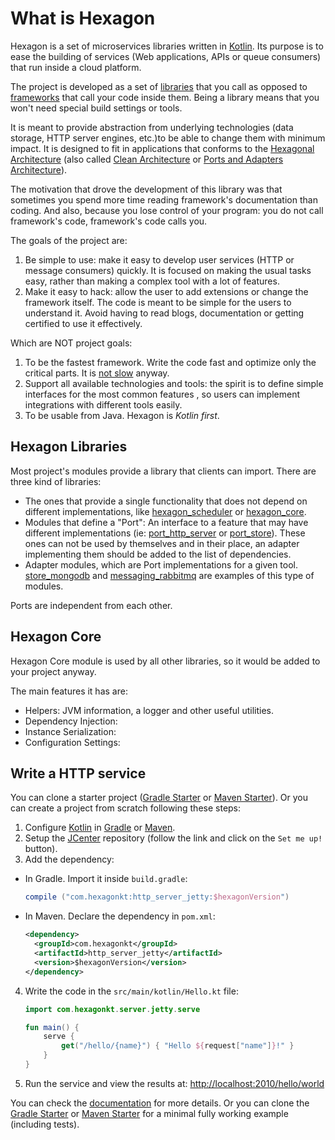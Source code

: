 
# What is Hexagon

Hexagon is a set of microservices libraries written in [Kotlin]. Its purpose is to ease the building
of services (Web applications, APIs or queue consumers) that run inside a cloud platform.

The project is developed as a set of [libraries][frameworks] that you call as opposed to
[frameworks] that call your code inside them. Being a library means that you won't need special
build settings or tools.

It is meant to provide abstraction from underlying technologies (data storage, HTTP server engines,
etc.)to be able to change them with minimum impact. It is designed to fit in applications that
conforms to the [Hexagonal Architecture] (also called [Clean Architecture] or
[Ports and Adapters Architecture]).

The motivation that drove the development of this library was that sometimes you spend more time
reading framework's documentation than coding. And also, because you lose control of your program:
you do not call framework's code, framework's code calls you.

The goals of the project are:

1. Be simple to use: make it easy to develop user services (HTTP or message consumers) quickly. It
   is focused on making the usual tasks easy, rather than making a complex tool with a lot of
   features.
2. Make it easy to hack: allow the user to add extensions or change the framework itself. The code
   is meant to be simple for the users to understand it. Avoid having to read blogs, documentation
   or getting certified to use it effectively.

Which are NOT project goals:

1. To be the fastest framework. Write the code fast and optimize only the critical parts. It is
   [not slow][benchmark] anyway.
2. Support all available technologies and tools: the spirit is to define simple interfaces for
   the most common features , so users can implement integrations with different tools easily.
3. To be usable from Java. Hexagon is *Kotlin first*.

[Kotlin]: http://kotlinlang.org
[frameworks]: https://www.quora.com/Whats-the-difference-between-a-library-and-a-framework
[Hexagonal Architecture]: http://fideloper.com/hexagonal-architecture
[Clean Architecture]: https://8thlight.com/blog/uncle-bob/2012/08/13/the-clean-architecture.html
[Ports and Adapters Architecture]: https://herbertograca.com/2017/09/14/ports-adapters-architecture
[benchmark]: https://www.techempower.com/benchmarks

## Hexagon Libraries

Most project's modules provide a library that clients can import. There are three kind of libraries:

* The ones that provide a single functionality that does not depend on different implementations,
  like [hexagon_scheduler] or [hexagon_core].
* Modules that define a "Port": An interface to a feature that may have different implementations
  (ie: [port_http_server] or [port_store]). These ones can not be used by themselves and in their
  place, an adapter implementing them should be added to the list of dependencies.
* Adapter modules, which are Port implementations for a given tool. [store_mongodb] and
  [messaging_rabbitmq] are examples of this type of modules.
  
Ports are independent from each other.

[hexagon_scheduler]: https://hexagonkt.com/hexagon_scheduler/index.html
[hexagon_core]: https://hexagonkt.com/hexagon_core/index.html

[port_http_server]: https://hexagonkt.com/port_http_server/index.html
[port_store]: https://hexagonkt.com/port_store/index.html

[store_mongodb]: https://hexagonkt.com/store_mongodb/index.html
[messaging_rabbitmq]: https://hexagonkt.com/messaging_rabbitmq/index.html

## Hexagon Core

Hexagon Core module is used by all other libraries, so it would be added to your project anyway.

The main features it has are:

* Helpers: JVM information, a logger and other useful utilities.
* Dependency Injection:
* Instance Serialization:
* Configuration Settings:

## Write a HTTP service

You can clone a starter project ([Gradle Starter] or [Maven Starter]). Or you can create a project
from scratch following these steps:

1. Configure [Kotlin] in [Gradle][Setup Gradle] or [Maven][Setup Maven].
2. Setup the [JCenter] repository (follow the link and click on the `Set me up!` button).
3. Add the dependency:

  * In Gradle. Import it inside `build.gradle`:

    ```groovy
    compile ("com.hexagonkt:http_server_jetty:$hexagonVersion")
    ```

  * In Maven. Declare the dependency in `pom.xml`:

    ```xml
    <dependency>
      <groupId>com.hexagonkt</groupId>
      <artifactId>http_server_jetty</artifactId>
      <version>$hexagonVersion</version>
    </dependency>
    ```

4. Write the code in the `src/main/kotlin/Hello.kt` file:

    ```kotlin
    import com.hexagonkt.server.jetty.serve

    fun main() {
        serve {
            get("/hello/{name}") { "Hello ${request["name"]}!" }
        }
    }
    ```

5. Run the service and view the results at: [http://localhost:2010/hello/world][Endpoint]

You can check the [documentation] for more details. Or you can clone the [Gradle Starter] or
[Maven Starter] for a minimal fully working example (including tests).

[Gradle Starter]: https://github.com/hexagonkt/gradle_starter
[Maven Starter]: https://github.com/hexagonkt/maven_starter
[Setup Gradle]: https://kotlinlang.org/docs/reference/using-gradle.html
[Setup Maven]: https://kotlinlang.org/docs/reference/using-maven.html
[JCenter]: https://bintray.com/bintray/jcenter
[Endpoint]: http://localhost:2010/hello/world
[documentation]: http://hexagonkt.com/documentation.html
